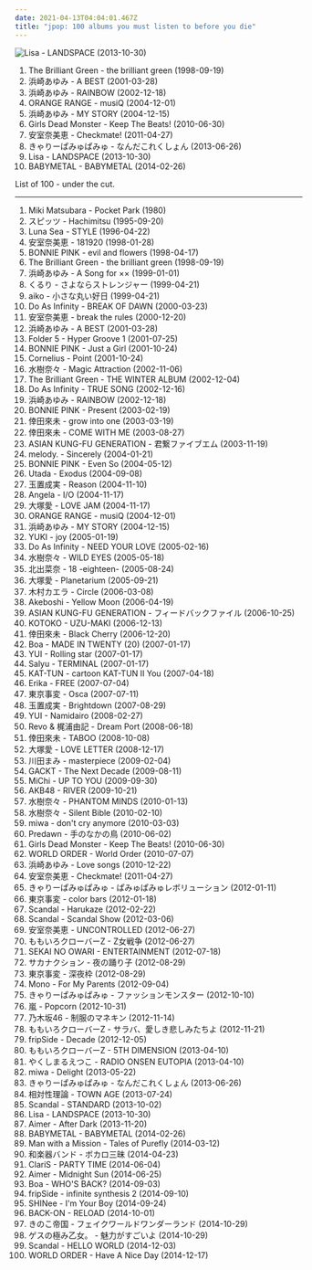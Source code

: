 ```yaml
---
date: 2021-04-13T04:04:01.467Z
title: "jpop: 100 albums you must listen to before you die"
---
```

![Lisa - LANDSPACE (2013-10-30)](http://coverartarchive.org/release/cf57108a-858c-40c7-91c1-f279b706a7fd/27815880367-500.jpg "Lisa - LANDSPACE (2013-10-30)")
<ol class="albums">
<li data-cover="https://img.discogs.com/I4--kD81cs_EzHpeqfZZf_gwD0A=/fit-in/600x526/filters:strip_icc():format(jpeg):mode_rgb():quality(90)/discogs-images/R-3067871-1564415275-1000.jpeg.jpg" data-tags="jpop, the brilliant green, oma, tomoko kawase, oma3, tjjssrhgfd" role="button">The Brilliant Green - the brilliant green (1998-09-19)</li>
<li data-cover="http://coverartarchive.org/release/179017a3-0866-49c2-b021-ed3bf2e80a9c/18053623012-500.jpg" data-tags="j-pop, jpop, ayumi hamasaki" role="button">浜崎あゆみ - A BEST (2001-03-28)</li>
<li data-cover="http://coverartarchive.org/release/645d3110-da65-4a26-8658-7be879a91431/18052713152-500.jpg" data-tags="j-pop, ayumi hamasaki, jpop" role="button">浜崎あゆみ - RAINBOW (2002-12-18)</li>
<li data-cover="https://img.discogs.com/kRGG9CiEe0QwK2FtDwtyOZIWf5g=/fit-in/250x250/filters:strip_icc():format(jpeg):mode_rgb():quality(90)/discogs-images/R-9065963-1474176395-7169.jpeg.jpg" data-tags="japanese, jpop, j-rock, j-pop, mr ownership deal, in my possession, orangehappy" role="button">ORANGE RANGE - musiQ (2004-12-01)</li>
<li data-cover="http://coverartarchive.org/release/4c770da0-8b3b-3b17-a944-bef8ddd0174d/18053130482-500.jpg" data-tags="j-pop, jpop" role="button">浜崎あゆみ - MY STORY (2004-12-15)</li>
<li data-cover="https://img.discogs.com/aAJSpcToIy-skw6PGLAhAfk5qz4=/fit-in/505x500/filters:strip_icc():format(jpeg):mode_rgb():quality(90)/discogs-images/R-7123174-1434228240-1568.jpeg.jpg" data-tags="jpop, anime soundtrack, jrock, girls dead monster" role="button">Girls Dead Monster - Keep The Beats! (2010-06-30)</li>
<li data-cover="http://coverartarchive.org/release/8d2070e5-6bb0-44aa-a80e-2f855cbe4846/9313227759-500.jpg" data-tags="dance, queen, jpop, r&b, rnb, j-pop, must listen, badass, addicting, collab, j-urban, j-hiphop, j-rnb, queen of j-pop, j-r&b, random tags, um tesao de album" role="button">安室奈美恵 - Checkmate! (2011-04-27)</li>
<li data-cover="http://coverartarchive.org/release/59da3287-974e-49cc-b30d-1551149c204b/7972942521-500.jpg" data-tags="japanese, jpop, j-pop" role="button">きゃりーぱみゅぱみゅ - なんだこれくしょん (2013-06-26)</li>
<li data-cover="http://coverartarchive.org/release/cf57108a-858c-40c7-91c1-f279b706a7fd/27815880367-500.jpg" data-tags="japanese, female vocalists, jpop, j-pop, asian pop" role="button">Lisa - LANDSPACE (2013-10-30)</li>
<li data-cover="http://coverartarchive.org/release/e5c0f2cc-692c-46e2-af7d-4404c95e1550/6434003625-500.jpg" data-tags="metal, j-pop, kawaii metal" role="button">BABYMETAL - BABYMETAL (2014-02-26)</li>
</ol>
List of 100 - under the cut.
<!-- more -->

_________________

<ol class="albums">
<li data-cover="http://coverartarchive.org/release/c1c4ee9f-a8e6-4b5e-95a3-fffb0f2e7142/7326719218-500.jpg" data-tags="japanese, jpop, city pop" role="button">
Miki Matsubara - Pocket Park (1980)
</li>
<li data-cover="https://via.placeholder.com/450" data-tags="spitz" role="button">
スピッツ - Hachimitsu (1995-09-20)
</li>
<li data-cover="https://img.discogs.com/blUiHA7OZwvowWtTS082Pg5B2x4=/fit-in/300x300/filters:strip_icc():format(jpeg):mode_rgb():quality(90)/discogs-images/R-14350624-1572767140-4238.jpeg.jpg" data-tags="rock, japanese, japan, j-rock" role="button">
Luna Sea - STYLE (1996-04-22)
</li>
<li data-cover="http://coverartarchive.org/release/49ee5606-261b-4efe-a96c-71c2221c4a36/4012896167-500.jpg" data-tags="j-pop" role="button">
安室奈美恵 - 181920 (1998-01-28)
</li>
<li data-cover="https://img.discogs.com/xuf4Dwfe3KhECfkvsh3UA29wtmk=/fit-in/600x604/filters:strip_icc():format(jpeg):mode_rgb():quality(90)/discogs-images/R-5404308-1392523438-3558.jpeg.jpg" data-tags="pop, japanese, 90s, jpop, yoru" role="button">
BONNIE PINK - evil and flowers (1998-04-17)
</li>
<li data-cover="https://img.discogs.com/I4--kD81cs_EzHpeqfZZf_gwD0A=/fit-in/600x526/filters:strip_icc():format(jpeg):mode_rgb():quality(90)/discogs-images/R-3067871-1564415275-1000.jpeg.jpg" data-tags="jpop, the brilliant green, oma, tomoko kawase, oma3, tjjssrhgfd" role="button">
The Brilliant Green - the brilliant green (1998-09-19)
</li>
<li data-cover="http://coverartarchive.org/release/29da4d0e-fe6a-410c-a8df-9f8bbe38f965/18052424889-500.jpg" data-tags="jpop, ayumi hamasaki" role="button">
浜崎あゆみ - A Song for ×× (1999-01-01)
</li>
<li data-cover="https://via.placeholder.com/450" data-tags="jpop" role="button">
くるり - さよならストレンジャー (1999-04-21)
</li>
<li data-cover="http://coverartarchive.org/release/e65bfd1e-6c17-40a1-ab52-7cc0a0c1bd16/19865951294-500.jpg" data-tags="aiko" role="button">
aiko - 小さな丸い好日 (1999-04-21)
</li>
<li data-cover="https://img.discogs.com/ONQv23t3WOoAkv-Kq5AHA0NAFe0=/fit-in/600x600/filters:strip_icc():format(jpeg):mode_rgb():quality(90)/discogs-images/R-1954460-1439431938-2719.jpeg.jpg" data-tags="j-pop" role="button">
Do As Infinity - BREAK OF DAWN (2000-03-23)
</li>
<li data-cover="http://coverartarchive.org/release/64eda164-8640-4215-9466-073519734553/9303909442-500.jpg" data-tags="j-pop, jpop, namie amuro" role="button">
安室奈美恵 - break the rules (2000-12-20)
</li>
<li data-cover="http://coverartarchive.org/release/179017a3-0866-49c2-b021-ed3bf2e80a9c/18053623012-500.jpg" data-tags="j-pop, jpop, ayumi hamasaki" role="button">
浜崎あゆみ - A BEST (2001-03-28)
</li>
<li data-cover="https://img.discogs.com/bq4hkypUWo_VhECDKFUN_hbpn2E=/fit-in/480x421/filters:strip_icc():format(jpeg):mode_rgb():quality(90)/discogs-images/R-1320792-1209439758.jpeg.jpg" data-tags="techno, jpop, eurobeat, super cool, eurobbeat, onepiece" role="button">
Folder 5 - Hyper Groove 1 (2001-07-25)
</li>
<li data-cover="https://img.discogs.com/FIcF-nSWnupnHdtxd7KxO0W5u7w=/fit-in/384x381/filters:strip_icc():format(jpeg):mode_rgb():quality(90)/discogs-images/R-11764226-1521980058-4432.jpeg.jpg" data-tags="japanese, jpop, bonnie pink, japanese female pop-rock, yoru" role="button">
BONNIE PINK - Just a Girl (2001-10-24)
</li>
<li data-cover="http://coverartarchive.org/release/d467e488-2fae-4175-918b-7c9d10f43737/2876340833-500.jpg" data-tags="japanese" role="button">
Cornelius - Point (2001-10-24)
</li>
<li data-cover="https://via.placeholder.com/450" data-tags="japanese, jpop" role="button">
水樹奈々 - Magic Attraction (2002-11-06)
</li>
<li data-cover="https://img.discogs.com/IABi9vpnFSXyzPTfvnE-rDYVdxA=/fit-in/500x496/filters:strip_icc():format(jpeg):mode_rgb():quality(90)/discogs-images/R-3067838-1314197681.jpeg.jpg" data-tags="japanese" role="button">
The Brilliant Green - THE WINTER ALBUM (2002-12-04)
</li>
<li data-cover="https://img.discogs.com/n3wlcjlk3J46Foory-bhhzgdkb4=/fit-in/600x526/filters:strip_icc():format(jpeg):mode_rgb():quality(90)/discogs-images/R-598832-1141312670.jpeg.jpg" data-tags="japanese, pop rock, jpop, female vocalist, j-rock, j-pop, jrock, collection, do as infinity, record collection, japanese female pop-rock" role="button">
Do As Infinity - TRUE SONG (2002-12-16)
</li>
<li data-cover="http://coverartarchive.org/release/645d3110-da65-4a26-8658-7be879a91431/18052713152-500.jpg" data-tags="j-pop, ayumi hamasaki, jpop" role="button">
浜崎あゆみ - RAINBOW (2002-12-18)
</li>
<li data-cover="http://coverartarchive.org/release/4a835d99-8faa-4cea-be2b-6da88fa5e272/27499523742-500.jpg" data-tags="jpop" role="button">
BONNIE PINK - Present (2003-02-19)
</li>
<li data-cover="http://coverartarchive.org/release/7b1677e7-0236-4462-97d3-24340b9b0d2a/8829091896-500.jpg" data-tags="j-pop" role="button">
倖田來未 - grow into one (2003-03-19)
</li>
<li data-cover="http://coverartarchive.org/release/0cdf781f-2f8e-4401-9343-641ac7605802/1777039408-500.jpg" data-tags="pop, japanese, jpop, j-pop" role="button">
倖田來未 - COME WITH ME (2003-08-27)
</li>
<li data-cover="http://coverartarchive.org/release/f5d13ed6-7e6e-43a0-b772-0bd13566d6c8/17685613236-500.jpg" data-tags="asian kung-fu generation" role="button">
ASIAN KUNG-FU GENERATION - 君繋ファイブエム (2003-11-19)
</li>
<li data-cover="https://img.discogs.com/aCJisV-HO1vbB-pJShFYDSqwRcg=/fit-in/600x604/filters:strip_icc():format(jpeg):mode_rgb():quality(90)/discogs-images/R-718515-1527862731-9541.jpeg.jpg" data-tags="jpop, melody" role="button">
melody. - Sincerely (2004-01-21)
</li>
<li data-cover="https://img.discogs.com/OnA3M9kqAg19PSQm6eK_vIlKOE4=/fit-in/500x500/filters:strip_icc():format(jpeg):mode_rgb():quality(90)/discogs-images/R-5535910-1395901164-5407.jpeg.jpg" data-tags="japanese" role="button">
BONNIE PINK - Even So (2004-05-12)
</li>
<li data-cover="https://img.discogs.com/hCUjfBdfZiUgJvofzEgsK0THyRw=/fit-in/600x969/filters:strip_icc():format(jpeg):mode_rgb():quality(90)/discogs-images/R-10992708-1507824744-8278.jpeg.jpg" data-tags="japanese, pop, utada" role="button">
Utada - Exodus (2004-09-08)
</li>
<li data-cover="http://coverartarchive.org/release/dce010c6-1e7c-4f45-aa99-c868adefd658/14248465564-500.jpg" data-tags="jpop, nami-chan" role="button">
玉置成実 - Reason (2004-11-10)
</li>
<li data-cover="https://img.discogs.com/7MmsaByHE3s3oh7HGkPcVeSRFTc=/fit-in/600x600/filters:strip_icc():format(jpeg):mode_rgb():quality(90)/discogs-images/R-14580700-1577550531-4634.jpeg.jpg" data-tags="pop, japanese, jpop, anison, angela, mayaa sakamoto" role="button">
Angela - I/O (2004-11-17)
</li>
<li data-cover="http://coverartarchive.org/release/ad96e6b9-dc15-42fc-90ef-b22546109072/12540763104-500.jpg" data-tags="japanese, j-pop" role="button">
大塚愛 - LOVE JAM (2004-11-17)
</li>
<li data-cover="https://img.discogs.com/kRGG9CiEe0QwK2FtDwtyOZIWf5g=/fit-in/250x250/filters:strip_icc():format(jpeg):mode_rgb():quality(90)/discogs-images/R-9065963-1474176395-7169.jpeg.jpg" data-tags="japanese, jpop, j-rock, j-pop, mr ownership deal, in my possession, orangehappy" role="button">
ORANGE RANGE - musiQ (2004-12-01)
</li>
<li data-cover="http://coverartarchive.org/release/4c770da0-8b3b-3b17-a944-bef8ddd0174d/18053130482-500.jpg" data-tags="j-pop, jpop" role="button">
浜崎あゆみ - MY STORY (2004-12-15)
</li>
<li data-cover="http://coverartarchive.org/release/181a72af-121c-4d11-a26c-ef5e19d2668e/13679420383-500.jpg" data-tags="j-pop" role="button">
YUKI - joy (2005-01-19)
</li>
<li data-cover="https://img.discogs.com/n3wlcjlk3J46Foory-bhhzgdkb4=/fit-in/600x526/filters:strip_icc():format(jpeg):mode_rgb():quality(90)/discogs-images/R-598832-1141312670.jpeg.jpg" data-tags="japanese, pop rock, jpop, j-pop, female fronted, asian pop" role="button">
Do As Infinity - NEED YOUR LOVE (2005-02-16)
</li>
<li data-cover="http://coverartarchive.org/release/57ed14be-d09e-4aee-9947-2c203f850c4f/20042066773-500.jpg" data-tags="japanese, jpop" role="button">
水樹奈々 - WILD EYES (2005-05-18)
</li>
<li data-cover="https://via.placeholder.com/450" data-tags="japanese, female vocalists, jpop, j-pop, asian pop" role="button">
北出菜奈 - 18 -eighteen- (2005-08-24)
</li>
<li data-cover="https://via.placeholder.com/450" data-tags="jpop, hanayori dango" role="button">
大塚愛 - Planetarium (2005-09-21)
</li>
<li data-cover="https://via.placeholder.com/450" data-tags="japanese, female vocalists, jpop, j-rock, j-pop, jrock, asian pop" role="button">
木村カエラ - Circle (2006-03-08)
</li>
<li data-cover="https://img.discogs.com/MXa1elo4I7K8kyPj0SaDUzwuXS4=/fit-in/370x330/filters:strip_icc():format(jpeg):mode_rgb():quality(90)/discogs-images/R-4051313-1353611047-2514.jpeg.jpg" data-tags="japanese, jpop, male vocalists, j-pop, asian pop, japan music" role="button">
Akeboshi - Yellow Moon (2006-04-19)
</li>
<li data-cover="https://via.placeholder.com/450" data-tags="j-rock" role="button">
ASIAN KUNG-FU GENERATION - フィードバックファイル (2006-10-25)
</li>
<li data-cover="http://coverartarchive.org/release/9587ca5a-d6ec-3b21-a7c8-f5d7faff21bd/9427032393-500.jpg" data-tags="japanese, female vocalists, jpop, j-pop, asian pop" role="button">
KOTOKO - UZU-MAKI (2006-12-13)
</li>
<li data-cover="http://coverartarchive.org/release/337a42f9-2bdc-4464-ab63-4d892894573f/12138220654-500.jpg" data-tags="j-pop, japanese, jpop" role="button">
倖田來未 - Black Cherry (2006-12-20)
</li>
<li data-cover="http://coverartarchive.org/release/c6f21234-63dd-479b-9627-7309d77360a3/9535411969-500.jpg" data-tags="boa" role="button">
Boa - MADE IN TWENTY (20) (2007-01-17)
</li>
<li data-cover="http://coverartarchive.org/release/4b1564dc-ad2f-4621-a297-541b11bcbbbe/13873018539-500.jpg" data-tags="rolling star, bleach" role="button">
YUI - Rolling star (2007-01-17)
</li>
<li data-cover="http://coverartarchive.org/release/2e54d5e3-981d-4af9-aa41-7dc4378d0897/6607289624-500.jpg" data-tags="japanese, female vocalists, jpop, j-pop, salyu, asian pop" role="button">
Salyu - TERMINAL (2007-01-17)
</li>
<li data-cover="https://via.placeholder.com/450" data-tags="kat - tun" role="button">
KAT-TUN - cartoon KAT-TUN II You (2007-04-18)
</li>
<li data-cover="http://coverartarchive.org/release/6951fce0-ae44-405d-9546-111db007b03b/4498614335-500.jpg" data-tags="japanese, female vocalists, jpop, j-pop, asian pop" role="button">
Erika - FREE (2007-07-04)
</li>
<li data-cover="https://via.placeholder.com/450" data-tags="japanese, jpop, j-rock, j-pop, female fronted, jrock, asian pop" role="button">
東京事変 - Osca (2007-07-11)
</li>
<li data-cover="http://coverartarchive.org/release/d3c6f22d-3379-401e-8d1a-83a72b169946/23489248377-500.jpg" data-tags="jpop, jrock" role="button">
玉置成実 - Brightdown (2007-08-29)
</li>
<li data-cover="http://coverartarchive.org/release/7823be71-6f34-306f-a57f-41f5376a99fc/26030770707-500.jpg" data-tags="jpop, yui japa" role="button">
YUI - Namidairo (2008-02-27)
</li>
<li data-cover="https://via.placeholder.com/450" data-tags="japanese, jpop, symphonic metal, j-pop, fantasy, asian pop" role="button">
Revo & 梶浦由記 - Dream Port (2008-06-18)
</li>
<li data-cover="http://coverartarchive.org/release/d410578e-44da-4691-9f84-362f556664b3/9364802380-500.jpg" data-tags="j-pop" role="button">
倖田來未 - TABOO (2008-10-08)
</li>
<li data-cover="http://coverartarchive.org/release/b43114b8-f7fe-413e-91a4-774302b28e4b/22445095721-500.jpg" data-tags="jpop, j-pop, ai otsuka, japanese female pop-rock" role="button">
大塚愛 - LOVE LETTER (2008-12-17)
</li>
<li data-cover="http://coverartarchive.org/release/0c0ea441-afdc-3280-ad58-b55ca987c8c6/26196987424-500.jpg" data-tags="japanese, female vocalists, jpop, j-pop, asian pop" role="button">
川田まみ - masterpiece (2009-02-04)
</li>
<li data-cover="https://img.discogs.com/Uws67B47S2LHquKXBAguwyshMOM=/fit-in/360x360/filters:strip_icc():format(jpeg):mode_rgb():quality(90)/discogs-images/R-3132137-1317241090.jpeg.jpg" data-tags="japanese, jpop, male vocalists, j-rock, j-pop, visual kei, jrock, tokusatsu, kamen rider, asian music, asian pop, masked rider" role="button">
GACKT - The Next Decade (2009-08-11)
</li>
<li data-cover="https://via.placeholder.com/450" data-tags="japanese, dance, jpop, j-pop" role="button">
MiChi - UP TO YOU (2009-09-30)
</li>
<li data-cover="https://img.discogs.com/Au-VEfMUX8fYd6NtA-vhBsYg_jM=/fit-in/600x600/filters:strip_icc():format(jpeg):mode_rgb():quality(90)/discogs-images/R-16064955-1602801155-1352.jpeg.jpg" data-tags="akb48" role="button">
AKB48 - RIVER (2009-10-21)
</li>
<li data-cover="http://coverartarchive.org/release/aa57788f-18fe-4c42-93a3-de20cd9e964e/28729539626-500.jpg" data-tags="japanese, jpop, single, seiyuu, singles i own, voice actor, mizuki nana, j pop, voice actress" role="button">
水樹奈々 - PHANTOM MINDS (2010-01-13)
</li>
<li data-cover="https://via.placeholder.com/450" data-tags="japanese, jpop, game, single, seiyuu, singles i own, voice actor, nanoha, mizuki nana, j pop, voice actress, superrobottaisen" role="button">
水樹奈々 - Silent Bible (2010-02-10)
</li>
<li data-cover="https://via.placeholder.com/450" data-tags="jpop, debut single, ost my girl, aocustic, dont cry anymore" role="button">
miwa - don't cry anymore (2010-03-03)
</li>
<li data-cover="https://img.discogs.com/UwNb5_tX3LCmPTVvFa_OP9FI4HI=/fit-in/500x500/filters:strip_icc():format(jpeg):mode_rgb():quality(90)/discogs-images/R-7073263-1433083143-5591.jpeg.jpg" data-tags="japanese, alternative, jpop, j-pop, fantasy, midnight, por escuchar" role="button">
Predawn - 手のなかの鳥 (2010-06-02)
</li>
<li data-cover="https://img.discogs.com/aAJSpcToIy-skw6PGLAhAfk5qz4=/fit-in/505x500/filters:strip_icc():format(jpeg):mode_rgb():quality(90)/discogs-images/R-7123174-1434228240-1568.jpeg.jpg" data-tags="jpop, anime soundtrack, jrock, girls dead monster" role="button">
Girls Dead Monster - Keep The Beats! (2010-06-30)
</li>
<li data-cover="http://coverartarchive.org/release/914ea7f1-07e5-470a-8db6-e2793b547718/14962631658-500.jpg" data-tags="electronic, jpop" role="button">
WORLD ORDER - World Order (2010-07-07)
</li>
<li data-cover="http://coverartarchive.org/release/2e896de2-141c-3203-86fd-50d30bb0f12c/18053448140-500.jpg" data-tags="japanese, j-pop, ayumi hamasaki" role="button">
浜崎あゆみ - Love songs (2010-12-22)
</li>
<li data-cover="http://coverartarchive.org/release/8d2070e5-6bb0-44aa-a80e-2f855cbe4846/9313227759-500.jpg" data-tags="dance, queen, jpop, r&b, rnb, j-pop, must listen, badass, addicting, collab, j-urban, j-hiphop, j-rnb, queen of j-pop, j-r&b, random tags, um tesao de album" role="button">
安室奈美恵 - Checkmate! (2011-04-27)
</li>
<li data-cover="https://via.placeholder.com/450" data-tags="j-pop" role="button">
きゃりーぱみゅぱみゅ - ぱみゅぱみゅレボリューション (2012-01-11)
</li>
<li data-cover="http://coverartarchive.org/release/a5be654b-dfe0-421f-8dd1-55638620f135/13866695758-500.jpg" data-tags="japanese, jpop, j-pop, female fronted, asian music, asian rock, asian pop" role="button">
東京事変 - color bars (2012-01-18)
</li>
<li data-cover="https://img.discogs.com/gDetd9U3hb9_JWVac2HpVwXzhU8=/fit-in/572x576/filters:strip_icc():format(jpeg):mode_rgb():quality(90)/discogs-images/R-4597174-1369495212-6438.jpeg.jpg" data-tags="japanese, female vocalists, girls, jpop, j-rock, j-pop, jrock, girl band, girl group, girl groups, group, girlband, idol, asian music, asian rock, asian pop" role="button">
Scandal - Harukaze (2012-02-22)
</li>
<li data-cover="https://img.discogs.com/5epCUXsJ2Xl8nxSbXtsrwWhvO5o=/fit-in/600x960/filters:strip_icc():format(jpeg):mode_rgb():quality(90)/discogs-images/R-1917506-1469731860-9485.jpeg.jpg" data-tags="japanese, girls, jpop, j-rock, j-pop, jrock, girl band, girl group, girl groups, girlband, asian rock, asian pop" role="button">
Scandal - Scandal Show (2012-03-06)
</li>
<li data-cover="http://coverartarchive.org/release/ebf4e5c6-840f-4c91-9942-48aa13e22b7d/9313109170-500.jpg" data-tags="j-pop, namie amuro" role="button">
安室奈美恵 - UNCONTROLLED (2012-06-27)
</li>
<li data-cover="http://coverartarchive.org/release/dc5a4043-8c11-4a8a-b513-e91cbc673e0a/6191281289-500.jpg" data-tags="japanese, female vocalists, girls, jpop, j-pop, girl band, girl group, girl groups, girlband, idol, asian pop" role="button">
ももいろクローバーZ - Z女戦争 (2012-06-27)
</li>
<li data-cover="http://coverartarchive.org/release/eaf985f4-63bc-424a-b8b2-51b0891292dc/11552958036-500.jpg" data-tags="electronic, japanese, jpop, j-rock, j-pop, jrock, sweet memories, asian pop" role="button">
SEKAI NO OWARI - ENTERTAINMENT (2012-07-18)
</li>
<li data-cover="https://via.placeholder.com/450" data-tags="japanese, jpop, j-rock, j-pop, jrock, asian rock, asian pop" role="button">
サカナクション - 夜の踊り子 (2012-08-29)
</li>
<li data-cover="http://coverartarchive.org/release/8fb3f06a-3a50-4d68-92fc-66f159d558d5/13866676632-500.jpg" data-tags="japanese, jpop, j-rock, j-pop, female fronted, jrock, asian rock, asian pop" role="button">
東京事変 - 深夜枠 (2012-08-29)
</li>
<li data-cover="http://coverartarchive.org/release/d9e51a05-668b-450a-b8b0-778bbed89c76/1777618464-500.jpg" data-tags="post-rock" role="button">
Mono - For My Parents (2012-09-04)
</li>
<li data-cover="http://coverartarchive.org/release/ede2a881-a380-48f6-8457-3d1c9d602b7d/3728811181-500.jpg" data-tags="japanese, female vocalists, jpop, j-pop, asian pop" role="button">
きゃりーぱみゅぱみゅ - ファッションモンスター (2012-10-10)
</li>
<li data-cover="https://img.discogs.com/JYMSirp5TseZ-x_TU7PKR8o-MWA=/fit-in/300x300/filters:strip_icc():format(jpeg):mode_rgb():quality(90)/discogs-images/R-17139976-1611811012-6065.jpeg.jpg" data-tags="jpop" role="button">
嵐 - Popcorn (2012-10-31)
</li>
<li data-cover="http://coverartarchive.org/release/fc34df76-aad8-4f08-9ab0-1ab89bd78f94/6076487705-500.jpg" data-tags="j-pop, girl group, girl groups, idol" role="button">
乃木坂46 - 制服のマネキン (2012-11-14)
</li>
<li data-cover="http://coverartarchive.org/release/cb6de5bb-36f3-46e6-aa5a-e31e716f912c/6533734694-500.jpg" data-tags="japanese, girls, jpop, j-pop, girl band, girl group, girl groups, girlband, idol, asian pop" role="button">
ももいろクローバーZ - サラバ、愛しき悲しみたちよ (2012-11-21)
</li>
<li data-cover="http://coverartarchive.org/release/1454b661-33db-4456-ab28-cde57a1f2443/2959570973-500.jpg" data-tags="japanese, jpop, j-pop, female fronted, asian pop" role="button">
fripSide - Decade (2012-12-05)
</li>
<li data-cover="http://coverartarchive.org/release/f08fd386-a01d-453e-83aa-033ed90d7d47/6184320768-500.jpg" data-tags="j-pop" role="button">
ももいろクローバーZ - 5TH DIMENSION (2013-04-10)
</li>
<li data-cover="http://coverartarchive.org/release/154330f9-fad2-4567-87dc-8012658697d1/4781651040-500.jpg" data-tags="japanese, female vocalists, singer-songwriter, jpop, j-pop, asian pop" role="button">
やくしまるえつこ - RADIO ONSEN EUTOPIA (2013-04-10)
</li>
<li data-cover="http://coverartarchive.org/release/d2173c3c-3525-4fe3-815b-09a1f2eb174a/13815277501-500.jpg" data-tags="japanese, female vocalists, jpop, j-pop, asian pop" role="button">
miwa - Delight (2013-05-22)
</li>
<li data-cover="http://coverartarchive.org/release/59da3287-974e-49cc-b30d-1551149c204b/7972942521-500.jpg" data-tags="japanese, jpop, j-pop" role="button">
きゃりーぱみゅぱみゅ - なんだこれくしょん (2013-06-26)
</li>
<li data-cover="http://coverartarchive.org/release/134c12c6-7c5b-4366-a72a-a33e85cf5907/12685631277-500.jpg" data-tags="japanese, jpop, j-pop, female fronted, asian pop" role="button">
相対性理論 - TOWN AGE (2013-07-24)
</li>
<li data-cover="https://img.discogs.com/5epCUXsJ2Xl8nxSbXtsrwWhvO5o=/fit-in/600x960/filters:strip_icc():format(jpeg):mode_rgb():quality(90)/discogs-images/R-1917506-1469731860-9485.jpeg.jpg" data-tags="japanese, girls, jpop, j-pop, girl band, girl group, girl groups, girlband, idol, asian pop" role="button">
Scandal - STANDARD (2013-10-02)
</li>
<li data-cover="http://coverartarchive.org/release/cf57108a-858c-40c7-91c1-f279b706a7fd/27815880367-500.jpg" data-tags="japanese, female vocalists, jpop, j-pop, asian pop" role="button">
Lisa - LANDSPACE (2013-10-30)
</li>
<li data-cover="http://coverartarchive.org/release/afe6ecde-b095-426a-bde5-e74af8bdb34a/14409739223-500.jpg" data-tags="japanese, female vocalists, jpop, j-pop, asian pop" role="button">
Aimer - After Dark (2013-11-20)
</li>
<li data-cover="http://coverartarchive.org/release/e5c0f2cc-692c-46e2-af7d-4404c95e1550/6434003625-500.jpg" data-tags="metal, j-pop, kawaii metal" role="button">
BABYMETAL - BABYMETAL (2014-02-26)
</li>
<li data-cover="https://via.placeholder.com/450" data-tags="j-rock" role="button">
Man with a Mission - Tales of Purefly (2014-03-12)
</li>
<li data-cover="http://coverartarchive.org/release/0458d5e0-6c50-4e31-8681-99e012ce0769/7114370515-500.jpg" data-tags="metal, rock, japanese, jpop, j-pop, shamisen, avex, asian pop, tsugaru, shamisen rock" role="button">
和楽器バンド - ボカロ三昧 (2014-04-23)
</li>
<li data-cover="http://coverartarchive.org/release/91ca4a2c-46ea-40df-b5fd-68d6b7d9c825/17546809913-500.jpg" data-tags="electropop, japanese, female vocalists, jpop" role="button">
ClariS - PARTY TIME (2014-06-04)
</li>
<li data-cover="http://coverartarchive.org/release/4eb9b4e6-b871-4ab9-b97c-2a8daf4ee9a8/19540718466-500.jpg" data-tags="japanese, female vocalists, jpop, j-pop, asian pop" role="button">
Aimer - Midnight Sun (2014-06-25)
</li>
<li data-cover="http://coverartarchive.org/release/14fdecc7-02f6-4670-98ba-82f53076b121/7965163856-500.jpg" data-tags="pop, japanese, jpop, female vocalist, j-pop, boa, fairy tail" role="button">
Boa - WHO'S BACK? (2014-09-03)
</li>
<li data-cover="https://img.discogs.com/cemVhUR-1IYoM3jfzDGC1fGMeHQ=/fit-in/600x600/filters:strip_icc():format(jpeg):mode_rgb():quality(90)/discogs-images/R-7733526-1462944153-4815.jpeg.jpg" data-tags="japanese, jpop, j-pop, female fronted, asian pop" role="button">
fripSide - infinite synthesis 2 (2014-09-10)
</li>
<li data-cover="http://coverartarchive.org/release/23b272a8-5ecb-4f40-a309-c4158444b24b/8262713546-500.jpg" data-tags="pop, japanese, dance, jpop, rnb, j-pop, album, sm entertainment, shinee" role="button">
SHINee - I'm Your Boy (2014-09-24)
</li>
<li data-cover="https://img.discogs.com/f-7oQIedjJtHI4S7gCxlpNPi6Fs=/fit-in/384x381/filters:strip_icc():format(jpeg):mode_rgb():quality(90)/discogs-images/R-8682122-1537718931-6624.jpeg.jpg" data-tags="japanese, jpop, male vocalists, j-rock, j-pop, jrock, asian rock, asian pop" role="button">
BACK-ON - RELOAD (2014-10-01)
</li>
<li data-cover="http://coverartarchive.org/release/e443c5a8-aae1-4a55-9d8e-b485e3735139/12050656039-500.jpg" data-tags="japanese, shoegaze, jpop, j-rock, j-pop, female fronted, jrock, japanese shoegaze, asian pop, sentimental shoegaze" role="button">
きのこ帝国 - フェイクワールドワンダーランド (2014-10-29)
</li>
<li data-cover="http://coverartarchive.org/release/9c236ed4-3c9f-422e-82ed-96396a6c9a44/24442092782-500.jpg" data-tags="japanese, jpop, j-rock, j-pop, jrock, asian rock, asian pop" role="button">
ゲスの極み乙女。 - 魅力がすごいよ (2014-10-29)
</li>
<li data-cover="https://img.discogs.com/5epCUXsJ2Xl8nxSbXtsrwWhvO5o=/fit-in/600x960/filters:strip_icc():format(jpeg):mode_rgb():quality(90)/discogs-images/R-1917506-1469731860-9485.jpeg.jpg" data-tags="japanese, girls, jpop, j-pop, girl band, girl group, girl groups, girlband, asian rock, asian pop" role="button">
Scandal - HELLO WORLD (2014-12-03)
</li>
<li data-cover="http://coverartarchive.org/release/2fb56362-bcbc-4de8-83f0-dc434b96f77e/27068454289-500.jpg" data-tags="electronic, jpop" role="button">
WORLD ORDER - Have A Nice Day (2014-12-17)
</li>
</ol>